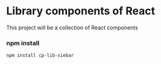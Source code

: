 # Library components of React
This project will be a collection of React components
### npm install
```
npm install cp-lib-siebar
```